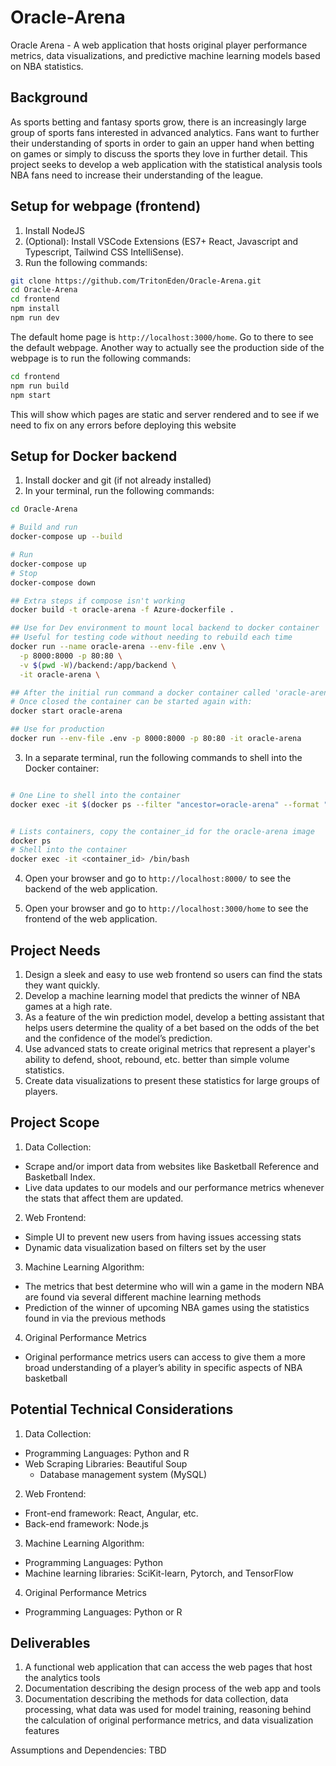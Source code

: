 # Oracle-Arena

Oracle Arena - A web application that hosts original player performance metrics, data visualizations, and predictive machine learning models based on NBA statistics.

## Background

As sports betting and fantasy sports grow, there is an increasingly large group of sports fans interested in advanced analytics. Fans want to further their understanding of sports in order to gain an upper hand when betting on games or simply to discuss the sports they love in further detail. This project seeks to develop a web application with the statistical analysis tools NBA fans need to increase their understanding of the league.

## Setup for webpage (frontend)

1. Install NodeJS
2. (Optional): Install VSCode Extensions (ES7+ React, Javascript and Typescript, Tailwind CSS IntelliSense).
3. Run the following commands:

```bash
git clone https://github.com/TritonEden/Oracle-Arena.git
cd Oracle-Arena
cd frontend
npm install
npm run dev
```

The default home page is `http://localhost:3000/home`. Go to there to see the default webpage.
Another way to actually see the production side of the webpage is to run the following commands:

```bash
cd frontend
npm run build
npm start
```

This will show which pages are static and server rendered and to see if we need to fix on any errors before deploying this website

## Setup for Docker backend

1. Install docker and git (if not already installed)
2. In your terminal, run the following commands:

```bash
cd Oracle-Arena

# Build and run
docker-compose up --build

# Run
docker-compose up
# Stop
docker-compose down

## Extra steps if compose isn't working
docker build -t oracle-arena -f Azure-dockerfile .

## Use for Dev environment to mount local backend to docker container
## Useful for testing code without needing to rebuild each time
docker run --name oracle-arena --env-file .env \
  -p 8000:8000 -p 80:80 \
  -v $(pwd -W)/backend:/app/backend \
  -it oracle-arena \

## After the initial run command a docker container called 'oracle-arena' will be created
# Once closed the container can be started again with:
docker start oracle-arena 

## Use for production
docker run --env-file .env -p 8000:8000 -p 80:80 -it oracle-arena 
```

3. In a separate terminal, run the following commands to shell into the Docker container:

```bash

# One Line to shell into the container
docker exec -it $(docker ps --filter "ancestor=oracle-arena" --format "{{.ID}}" | head -n 1) /bin/bash


# Lists containers, copy the container_id for the oracle-arena image
docker ps
# Shell into the container
docker exec -it <container_id> /bin/bash
```


4. Open your browser and go to `http://localhost:8000/` to see the backend of the web application.

5. Open your browser and go to `http://localhost:3000/home` to see the frontend of the web application.

## Project Needs

1. Design a sleek and easy to use web frontend so users can find the stats they want quickly.
2. Develop a machine learning model that predicts the winner of NBA games at a high rate.
3. As a feature of the win prediction model, develop a betting assistant that helps users determine the quality of a bet based on the odds of the bet and the confidence of the model’s prediction.
4. Use advanced stats to create original metrics that represent a player's ability to defend, shoot, rebound, etc. better than simple volume statistics.
5. Create data visualizations to present these statistics for large groups of players.

## Project Scope

1. Data Collection:

* Scrape and/or import data from websites like Basketball Reference and Basketball Index.
* Live data updates to our models and our performance metrics whenever the stats that affect them are updated.

2. Web Frontend:

* Simple UI to prevent new users from having issues accessing stats
* Dynamic data visualization based on filters set by the user

3. Machine Learning Algorithm:

* The metrics that best determine who will win a game in the modern NBA are found via several different machine learning methods
* Prediction of the winner of upcoming NBA games using the statistics found in via the previous methods

4. Original Performance Metrics

* Original performance metrics users can access to give them a more broad understanding of a player’s ability in specific aspects of NBA basketball

## Potential Technical Considerations

1. Data Collection:

* Programming Languages: Python and R
* Web Scraping Libraries: Beautiful Soup
  * Database management system (MySQL)

2. Web Frontend:

* Front-end framework: React, Angular, etc.
* Back-end framework: Node.js

3. Machine Learning Algorithm:

* Programming Languages: Python
* Machine learning libraries: SciKit-learn, Pytorch, and TensorFlow

4. Original Performance Metrics

* Programming Languages: Python or R

## Deliverables

1. A functional web application that can access the web pages that host the analytics tools
2. Documentation describing the design process of the web app and tools
3. Documentation describing the methods for data collection, data processing, what data was used for model training, reasoning behind the calculation of original performance metrics, and data visualization features

Assumptions and Dependencies:
TBD
